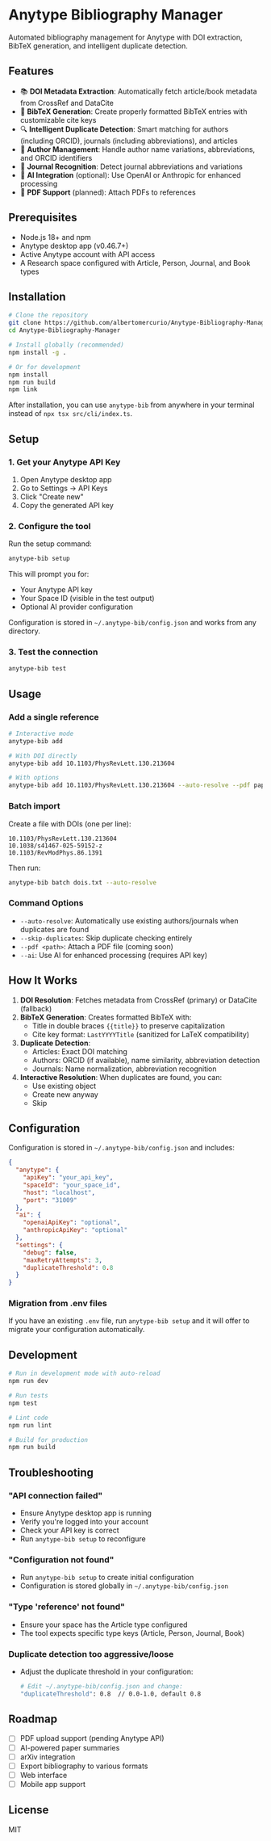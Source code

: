 # Anytype Bibliography Manager

Automated bibliography management for Anytype with DOI extraction, BibTeX generation, and intelligent duplicate detection.

## Features

- 📚 **DOI Metadata Extraction**: Automatically fetch article/book metadata from CrossRef and DataCite
- 🔖 **BibTeX Generation**: Create properly formatted BibTeX entries with customizable cite keys
- 🔍 **Intelligent Duplicate Detection**: Smart matching for authors (including ORCID), journals (including abbreviations), and articles
- 👥 **Author Management**: Handle author name variations, abbreviations, and ORCID identifiers
- 📖 **Journal Recognition**: Detect journal abbreviations and variations
- 🤖 **AI Integration** (optional): Use OpenAI or Anthropic for enhanced processing
- 📄 **PDF Support** (planned): Attach PDFs to references

## Prerequisites

- Node.js 18+ and npm
- Anytype desktop app (v0.46.7+)
- Active Anytype account with API access
- A Research space configured with Article, Person, Journal, and Book types

## Installation

```bash
# Clone the repository
git clone https://github.com/albertomercurio/Anytype-Bibliography-Manager.git
cd Anytype-Bibliography-Manager

# Install globally (recommended)
npm install -g .

# Or for development
npm install
npm run build
npm link
```

After installation, you can use `anytype-bib` from anywhere in your terminal instead of `npx tsx src/cli/index.ts`.

## Setup

### 1. Get your Anytype API Key

1. Open Anytype desktop app
2. Go to Settings → API Keys
3. Click "Create new"
4. Copy the generated API key

### 2. Configure the tool

Run the setup command:

```bash
anytype-bib setup
```

This will prompt you for:
- Your Anytype API key
- Your Space ID (visible in the test output)
- Optional AI provider configuration

Configuration is stored in `~/.anytype-bib/config.json` and works from any directory.

### 3. Test the connection

```bash
anytype-bib test
```

## Usage

### Add a single reference

```bash
# Interactive mode
anytype-bib add

# With DOI directly
anytype-bib add 10.1103/PhysRevLett.130.213604

# With options
anytype-bib add 10.1103/PhysRevLett.130.213604 --auto-resolve --pdf paper.pdf
```

### Batch import

Create a file with DOIs (one per line):

```text
10.1103/PhysRevLett.130.213604
10.1038/s41467-025-59152-z
10.1103/RevModPhys.86.1391
```

Then run:

```bash
anytype-bib batch dois.txt --auto-resolve
```

### Command Options

- `--auto-resolve`: Automatically use existing authors/journals when duplicates are found
- `--skip-duplicates`: Skip duplicate checking entirely
- `--pdf <path>`: Attach a PDF file (coming soon)
- `--ai`: Use AI for enhanced processing (requires API key)

## How It Works

1. **DOI Resolution**: Fetches metadata from CrossRef (primary) or DataCite (fallback)
2. **BibTeX Generation**: Creates formatted BibTeX with:
   - Title in double braces `{{title}}` to preserve capitalization
   - Cite key format: `LastYYYYTitle` (sanitized for LaTeX compatibility)
3. **Duplicate Detection**:
   - Articles: Exact DOI matching
   - Authors: ORCID (if available), name similarity, abbreviation detection
   - Journals: Name normalization, abbreviation recognition
4. **Interactive Resolution**: When duplicates are found, you can:
   - Use existing object
   - Create new anyway
   - Skip

## Configuration

Configuration is stored in `~/.anytype-bib/config.json` and includes:

```json
{
  "anytype": {
    "apiKey": "your_api_key",
    "spaceId": "your_space_id",
    "host": "localhost",
    "port": "31009"
  },
  "ai": {
    "openaiApiKey": "optional",
    "anthropicApiKey": "optional"
  },
  "settings": {
    "debug": false,
    "maxRetryAttempts": 3,
    "duplicateThreshold": 0.8
  }
}
```

### Migration from .env files

If you have an existing `.env` file, run `anytype-bib setup` and it will offer to migrate your configuration automatically.

## Development

```bash
# Run in development mode with auto-reload
npm run dev

# Run tests
npm test

# Lint code
npm run lint

# Build for production
npm run build
```

## Troubleshooting

### "API connection failed"
- Ensure Anytype desktop app is running
- Verify you're logged into your account
- Check your API key is correct
- Run `anytype-bib setup` to reconfigure

### "Configuration not found"
- Run `anytype-bib setup` to create initial configuration
- Configuration is stored globally in `~/.anytype-bib/config.json`

### "Type 'reference' not found"
- Ensure your space has the Article type configured
- The tool expects specific type keys (Article, Person, Journal, Book)

### Duplicate detection too aggressive/loose
- Adjust the duplicate threshold in your configuration:
  ```bash
  # Edit ~/.anytype-bib/config.json and change:
  "duplicateThreshold": 0.8  // 0.0-1.0, default 0.8
  ```

## Roadmap

- [ ] PDF upload support (pending Anytype API)
- [ ] AI-powered paper summaries
- [ ] arXiv integration
- [ ] Export bibliography to various formats
- [ ] Web interface
- [ ] Mobile app support

## License

MIT
